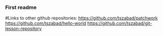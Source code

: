### First readme
#Links to other github repositories:
https://github.com/tszabad/patchwork
https://github.com/tszabad/hello-world
https://github.com/tszabad/git-lesson-repository
